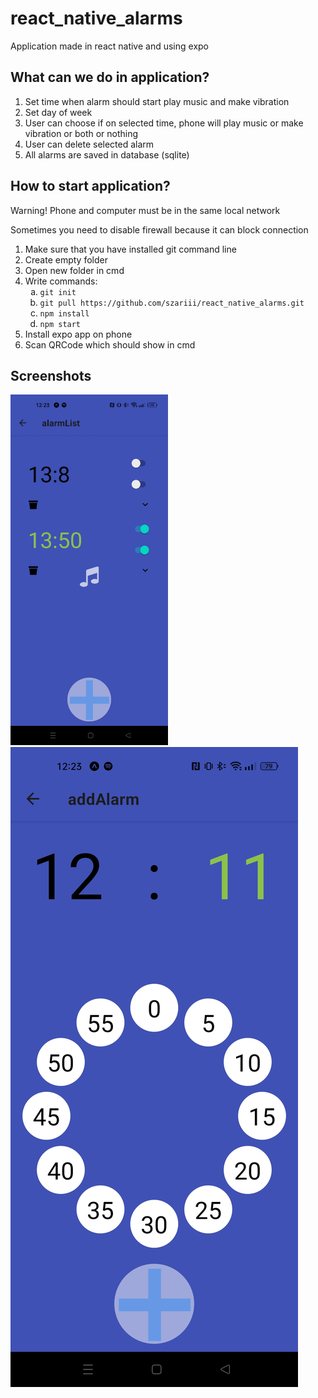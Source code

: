 <h1>react_native_alarms</h1>

<p>Application made in react native and using expo</p>

<h2>What can we do in application?</h2>
<ol>
  <li>Set time when alarm should start play music and make vibration</li>
  <li>Set day of week</li>
  <li>User can choose if on selected time, phone will play music or make vibration or both or nothing</li>
  <li>User can delete selected alarm</li>
  <li>All alarms are saved in database (sqlite)</li>
</ol>

<h2>How to start application?</h2>
<p>Warning! Phone and computer must be in the same local network</p>
<p>Sometimes you need to disable firewall because it can block connection</p>
<ol>
  <li>Make sure that you have installed git command line</li>
  <li>Create empty folder</li>
  <li>Open new folder in cmd</li>
    <li>Write commands:
    <ol type="a" >
      <li><code>git init</code></li>
      <li><code>git pull https://github.com/szariii/react_native_alarms.git</code></li>
      <li><code>npm install</code></li>
      <li><code>npm start</code></li>
    </ol>
  </li>
    <li>Install expo app on phone</li>
  <li>Scan QRCode which should show in cmd</li>
</ol>

<h2>Screenshots</h2>
<img src="./img/github/img1.jpg" alt="img1" width="50%>
<img src="./img/github/img2.jpg" alt="img2">
<img src="./img/github/img3.jpg" alt="img3">
